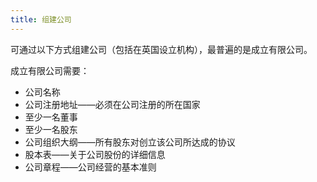 ```yaml
---
title: 组建公司
---
```


可通过以下方式组建公司（包括在英国设立机构），最普遍的是成立有限公司。

成立有限公司需要：

-	公司名称
-	公司注册地址——必须在公司注册的所在国家
-	至少一名董事
-	至少一名股东
-	公司组织大纲——所有股东对创立该公司所达成的协议
-	股本表——关于公司股份的详细信息
-	公司章程——公司经营的基本准则
